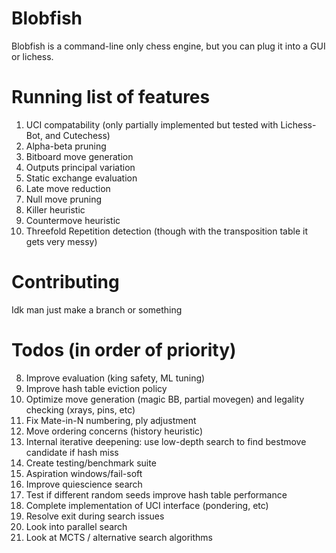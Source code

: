 # Blobfish

Blobfish is a command-line only chess engine, but you can plug it into a GUI or lichess.

# Running list of features
1. UCI compatability (only partially implemented but tested with Lichess-Bot, and Cutechess)
4. Alpha-beta pruning
2. Bitboard move generation
3. Outputs principal variation
6. Static exchange evaluation
4. Late move reduction
5. Null move pruning
6. Killer heuristic
7. Countermove heuristic
7. Threefold Repetition detection (though with the transposition table it gets very messy)

# Contributing

Idk man just make a branch or something

# Todos (in order of priority)
8. Improve evaluation (king safety, ML tuning)
1. Improve hash table eviction policy
1. Optimize move generation (magic BB, partial movegen) and legality checking (xrays, pins, etc) 
10. Fix Mate-in-N numbering, ply adjustment
7. Move ordering concerns (history heuristic)
10. Internal iterative deepening: use low-depth search to find bestmove candidate if hash miss
3. Create testing/benchmark suite
7. Aspiration windows/fail-soft
4. Improve quiescience search
9. Test if different random seeds improve hash table performance
6. Complete implementation of UCI interface (pondering, etc)
6. Resolve exit during search issues
1. Look into parallel search
9. Look at MCTS / alternative search algorithms
